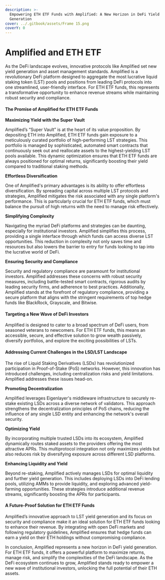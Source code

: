 ```yaml
---
description: >-
  Empowering ETH ETF Funds with Amplified: A New Horizon in DeFi Yield
  Generation
cover: ../.gitbook/assets/Frame 15.png
coverY: 0
---
```


# Amplified and ETH ETF

As the DeFi landscape evolves, innovative protocols like Amplified set new yield generation and asset management standards. Amplified is a revolutionary DeFi platform designed to aggregate the most lucrative liquid staking token (LST) pools and positions from leading DeFi protocols into one streamlined, user-friendly interface. For ETH ETF funds, this represents a transformative opportunity to enhance revenue streams while maintaining robust security and compliance.

#### The Promise of Amplified for ETH ETF Funds

**Maximizing Yield with the Super Vault**

Amplified’s “Super Vault” is at the heart of its value proposition. By depositing ETH into Amplified, ETH ETF funds gain exposure to a meticulously curated portfolio of high-performing LST strategies. This portfolio is managed by sophisticated, automated smart contracts that continuously seek out and reallocate assets to the highest-yielding LST pools available. This dynamic optimization ensures that ETH ETF funds are always positioned for optimal returns, significantly boosting their yield compared to traditional staking methods.

**Effortless Diversification**

One of Amplified's primary advantages is its ability to offer effortless diversification. By spreading capital across multiple LST protocols and strategies, Amplified mitigates the risk associated with any single platform's performance. This is particularly crucial for ETH ETF funds, which must balance the pursuit of high returns with the need to manage risk effectively.

**Simplifying Complexity**

Navigating the myriad DeFi platforms and strategies can be daunting, especially for institutional investors. Amplified simplifies this process, providing a single interface through which funds can access diverse LST opportunities. This reduction in complexity not only saves time and resources but also lowers the barrier to entry for funds looking to tap into the lucrative world of DeFi.

**Ensuring Security and Compliance**

Security and regulatory compliance are paramount for institutional investors. Amplified addresses these concerns with robust security measures, including battle-tested smart contracts, rigorous audits by leading security firms, and adherence to best practices. Additionally, Amplified stands at the forefront of regulatory compliance, providing a secure platform that aligns with the stringent requirements of top hedge funds like BlackRock, Grayscale, and Bitwise.

#### Targeting a New Wave of DeFi Investors

Amplified is designed to cater to a broad spectrum of DeFi users, from seasoned veterans to newcomers. For ETH ETF funds, this means an accessible, secure, and effective solution to grow wealth passively, diversify portfolios, and explore the exciting possibilities of LSTs.

#### Addressing Current Challenges in the LSD/LST Landscape

The rise of Liquid Staking Derivatives (LSDs) has revolutionized participation in Proof-of-Stake (PoS) networks. However, this innovation has introduced challenges, including centralization risks and yield limitations. Amplified addresses these issues head-on.

**Promoting Decentralization**

Amplified leverages Eigenlayer's middleware infrastructure to securely re-stake existing LSDs across a diverse network of validators. This approach strengthens the decentralization principles of PoS chains, reducing the influence of any single LSD entity and enhancing the network's overall security.

**Optimizing Yield**

By incorporating multiple trusted LSDs into its ecosystem, Amplified dynamically routes staked assets to the providers offering the most attractive APRs. This multiprotocol integration not only maximizes yields but also reduces risk by diversifying exposure across different LSD platforms.

**Enhancing Liquidity and Yield**

Beyond re-staking, Amplified actively manages LSDs for optimal liquidity and further yield generation. This includes deploying LSDs into DeFi lending pools, utilizing AMMs to provide liquidity, and exploring advanced yield-farming opportunities. These strategies introduce additional revenue streams, significantly boosting the APRs for participants.

#### A Future-Proof Solution for ETH ETF Funds

Amplified’s innovative approach to LST yield generation and its focus on security and compliance make it an ideal solution for ETH ETF funds looking to enhance their revenue. By integrating with open DeFi markets and following regulatory guidelines, Amplified ensures that hedge funds can earn a yield on their ETH holdings without compromising compliance.

In conclusion, Amplified represents a new horizon in DeFi yield generation. For ETH ETF funds, it offers a powerful platform to maximize returns, manage risk, and simplify the complexities of the DeFi landscape. As the DeFi ecosystem continues to grow, Amplified stands ready to empower a new wave of institutional investors, unlocking the full potential of their ETH assets.

